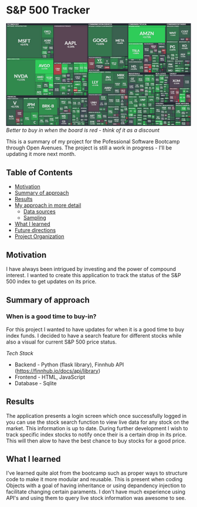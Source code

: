 # S&P 500 Tracker

![alt text](https://github.com/ElvisFMM/oaf-psd-bootcamp/blob/branch1/pictures/stocks.JPG)
*Better to buy in when the board is red - think of it as a discount*

This is a summary of my project for the Pofessional Software Bootcamp through Open Avenues.  The project is still a work in progress - I'll be updating it more next month.


## Table of Contents 
* [Motivation](#motivation)
* [Summary of approach](#summary-of-approach)
* [Results](#results)
* [My approach in more detail](#my-approach-in-more-detail)
	* [Data sources](#data-sources)
	* [Sampling](#sampling)
* [What I learned](#what-i-learned)
* [Future directions](#future-directions)
* [Project Organization](#project-organization)


## Motivation

I have always been intrigued by investing and the power of compound interest. I wanted to create this application to track the status of the S&P 500 index to get updates on its price.


## Summary of approach

### When is a good time to buy-in?

For this project I wanted to have updates for when it is a good time to buy index funds. I decided to have a search feature for different stocks while also a visual for current S&P 500 price status.

*Tech Stack*

* Backend - Python (flask library), Finnhub API (https://finnhub.io/docs/api/library)
* Frontend - HTML, JavaScript
* Database - Sqlite 


## Results

The application presents a login screen which once successfully logged in you can use the stock search function to view live data for any stock on the market. This information is up to date. During further development I wish to track specific index stocks to notify once their is a certain drop in its price. This will then alow to have the best chance to buy stocks for a good price.

## What I learned

I've learned quite alot from the bootcamp such as proper ways to structure code to make it more modular and reusable. This is present when coding Objects with a goal of having inheritance or using depandency injection to facilitate changing certain paraments. I don't have much experience using API's and using them to query live stock information was awesome to see. 

